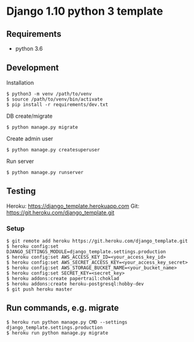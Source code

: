 # Django 1.10 python 3 template

## Requirements

* python 3.6

## Development
Installation
```
$ python3 -m venv /path/to/venv
$ source /path/to/venv/bin/activate
$ pip install -r requirements/dev.txt
```

DB create/migrate
```
$ python manage.py migrate
```

Create admin user
```
$ python manage.py createsuperuser
```

Run server
```
$ python manage.py runserver
```

## Testing
Heroku: https://django_template.herokuapp.com
Git: https://git.heroku.com/django_template.git

### Setup

```
$ git remote add heroku https://git.heroku.com/django_template.git
$ heroku config:set DJANGO_SETTINGS_MODULE=django_template.settings.production
$ heroku config:set AWS_ACCESS_KEY_ID=<your_access_key_id>
$ heroku config:set AWS_SECRET_ACCESS_KEY=<your_access_key_secret>
$ heroku config:set AWS_STORAGE_BUCKET_NAME=<your_bucket_name>
$ heroku config:set SECRET_KEY=<secret_key>
$ heroku addons:create papertrail:choklad
$ heroku addons:create heroku-postgresql:hobby-dev
$ git push heroku master
```

## Run commands, e.g. migrate

```
$ heroku run python manage.py CMD --settings django_template.settings.production
$ heroku run python manage.py migrate
```

